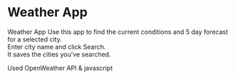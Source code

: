 # Weather App

Weather App
Use this app to find the current conditions and 5 day forecast for a selected city. 
<br>
Enter city name and click Search.
<br>
It saves the cities you've searched. 

Used OpenWeather API & javascript
